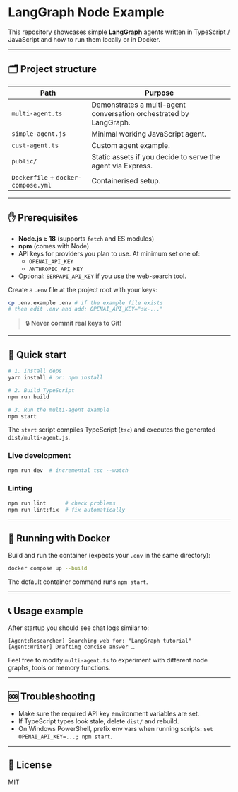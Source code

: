 # LangGraph Node Example

This repository showcases simple **LangGraph** agents written in TypeScript / JavaScript and how to run them locally or in Docker.

---

## 🗂️ Project structure

| Path | Purpose |
|------|---------|
| `multi-agent.ts` | Demonstrates a multi-agent conversation orchestrated by LangGraph. |
| `simple-agent.js` | Minimal working JavaScript agent. |
| `cust-agent.ts` | Custom agent example. |
| `public/` | Static assets if you decide to serve the agent via Express. |
| `Dockerfile` + `docker-compose.yml` | Containerised setup. |

---

## ✋ Prerequisites

* **Node.js ≥ 18** (supports `fetch` and ES modules)
* **npm** (comes with Node)
* API keys for providers you plan to use. At minimum set one of:
  * `OPENAI_API_KEY`
  * `ANTHROPIC_API_KEY`
* Optional: `SERPAPI_API_KEY` if you use the web-search tool.

Create a `.env` file at the project root with your keys:

```bash
cp .env.example .env # if the example file exists
# then edit .env and add: OPENAI_API_KEY="sk-..."
```

> 🔒 **Never commit real keys to Git!**

---

## 🚀 Quick start

```bash
# 1. Install deps
yarn install # or: npm install

# 2. Build TypeScript
npm run build

# 3. Run the multi-agent example
npm start
```

The `start` script compiles TypeScript (`tsc`) and executes the generated `dist/multi-agent.js`.

### Live development

```bash
npm run dev  # incremental tsc --watch
```

### Linting

```bash
npm run lint      # check problems
npm run lint:fix  # fix automatically
```

---

## 🐳 Running with Docker

Build and run the container (expects your `.env` in the same directory):

```bash
docker compose up --build
```

The default container command runs `npm start`.

---

## 📞 Usage example

After startup you should see chat logs similar to:

```text
[Agent:Researcher] Searching web for: "LangGraph tutorial"
[Agent:Writer] Drafting concise answer …
```

Feel free to modify `multi-agent.ts` to experiment with different node graphs, tools or memory functions.

---

## 🆘 Troubleshooting

* Make sure the required API key environment variables are set.
* If TypeScript types look stale, delete `dist/` and rebuild.
* On Windows PowerShell, prefix env vars when running scripts: `set OPENAI_API_KEY=...; npm start`.

---

## 📄 License

MIT
